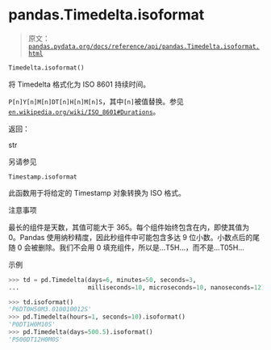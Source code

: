 # pandas.Timedelta.isoformat

> 原文：[`pandas.pydata.org/docs/reference/api/pandas.Timedelta.isoformat.html`](https://pandas.pydata.org/docs/reference/api/pandas.Timedelta.isoformat.html)

```py
Timedelta.isoformat()
```

将 Timedelta 格式化为 ISO 8601 持续时间。

`P[n]Y[n]M[n]DT[n]H[n]M[n]S`，其中`[n]`被值替换。参见[`en.wikipedia.org/wiki/ISO_8601#Durations`](https://en.wikipedia.org/wiki/ISO_8601#Durations)。

返回：

str

另请参见

`Timestamp.isoformat`

此函数用于将给定的 Timestamp 对象转换为 ISO 格式。

注意事项

最长的组件是天数，其值可能大于 365。每个组件始终包含在内，即使其值为 0。Pandas 使用纳秒精度，因此秒组件中可能包含多达 9 位小数。小数点后的尾随 0 会被删除。我们不会用 0 填充组件，所以是…T5H…，而不是…T05H…

示例

```py
>>> td = pd.Timedelta(days=6, minutes=50, seconds=3,
...                   milliseconds=10, microseconds=10, nanoseconds=12) 
```

```py
>>> td.isoformat()
'P6DT0H50M3.010010012S'
>>> pd.Timedelta(hours=1, seconds=10).isoformat()
'P0DT1H0M10S'
>>> pd.Timedelta(days=500.5).isoformat()
'P500DT12H0M0S' 
```
